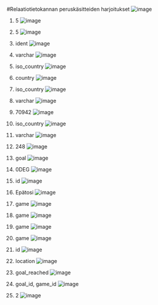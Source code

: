 #Relaatiotietokannan peruskäsitteiden harjoitukset
![image](https://github.com/user-attachments/assets/c1a31b5b-2d3f-4294-957b-8c7049072306)


1. 5
![image](https://github.com/user-attachments/assets/9f8837a2-6ef8-45ee-bd63-089dd40a9ad7)

2. 5
![image](https://github.com/user-attachments/assets/03b87cf3-614b-4874-a64b-15b295b312e3)

3. ident
![image](https://github.com/user-attachments/assets/b375a2fd-5f51-4ee1-9f1b-cc3345752269)

4. varchar
![image](https://github.com/user-attachments/assets/6c08db78-7fda-400b-ab65-d3ef98bb1ff0)

5. iso_country
![image](https://github.com/user-attachments/assets/02e9dfcb-68ae-439d-b668-acc6039e56dd)

6. country
![image](https://github.com/user-attachments/assets/0e63934d-256d-451c-8cb3-20df2cc4fe4c)

7. iso_country
![image](https://github.com/user-attachments/assets/56fa5147-1004-4da2-8b28-75f42577e71f)

8. varchar
![image](https://github.com/user-attachments/assets/46304826-da37-498b-8798-1d9ed5c4e928)

9. 70942
![image](https://github.com/user-attachments/assets/8866e58e-7009-4e66-9ff1-bcd0c9291146)

10. iso_country
![image](https://github.com/user-attachments/assets/9570adc2-825d-4c16-87a9-2166ecf80b8b)

11. varchar
![image](https://github.com/user-attachments/assets/2e54bcf8-620e-461e-bff4-ddc491bd81a4)

12. 248
![image](https://github.com/user-attachments/assets/03ec8af5-4c24-45fc-832a-8278bf6608a6)

13. goal
![image](https://github.com/user-attachments/assets/5babcea4-d8bd-4f29-85d0-691d5be3a08f)

14. 0DEG
![image](https://github.com/user-attachments/assets/af77f2ce-d2d3-4697-afcb-5c93b8ad93a0)

15. id
![image](https://github.com/user-attachments/assets/8dc29ce2-a356-412e-bc9a-456887377475)

16. Epätosi
![image](https://github.com/user-attachments/assets/22eba91c-9d40-4f4b-a477-3613357322e8)

17. game
![image](https://github.com/user-attachments/assets/ea942ae8-7a73-46f2-b1b5-842d02568531)

18. game
![image](https://github.com/user-attachments/assets/2d1dabc0-2ab5-41ea-b620-c5558bd3e008)

19. game
![image](https://github.com/user-attachments/assets/954b9e1c-0de7-4e25-a3b0-865d5b143cb0)

20. game
![image](https://github.com/user-attachments/assets/68b653a5-c021-4724-8a4f-66d70e775d3f)

21. id
![image](https://github.com/user-attachments/assets/da106452-5eb7-411e-812b-92575dd1ef3c)

22. location
![image](https://github.com/user-attachments/assets/62723b48-3171-46fc-b7a1-22238e7dc073)

23. goal_reached
![image](https://github.com/user-attachments/assets/14bff091-7dbc-4f8d-9d43-42dfd7aea01b)

24. goal_id, game_id
![image](https://github.com/user-attachments/assets/7ededa8f-98ea-4163-8ca3-28593948f729)

25. 2
![image](https://github.com/user-attachments/assets/011caa59-7753-478b-8951-641fb10fd176)
